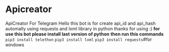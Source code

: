 # Apicreator
ApiCreator For Telegram
Hello this bot is for create api_id and api_hash automally using requests and lxml library in python
thanks for using :)
**for use this bot please install last version of python**
**then run this commands**
`pip3 install telethon`
`pip3 install lxml`
`pip3 install requests`#for windows
